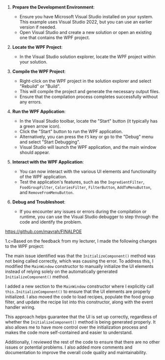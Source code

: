 
1. **Prepare the Development Environment**:
   - Ensure you have Microsoft Visual Studio installed on your system. This example uses Visual Studio 2022, but you can use an earlier version if needed.
   - Open Visual Studio and create a new solution or open an existing one that contains the WPF project.

2. **Locate the WPF Project**:
   - In the Visual Studio solution explorer, locate the WPF project within your solution.

3. **Compile the WPF Project**:
   - Right-click on the WPF project in the solution explorer and select "Rebuild" or "Build".
   - This will compile the project and generate the necessary output files.
   - Ensure that the compilation process completes successfully without any errors.

4. **Run the WPF Application**:
   - In the Visual Studio toolbar, locate the "Start" button (it typically has a green arrow icon).
   - Click the "Start" button to run the WPF application.
   - Alternatively, you can press the `F5` key or go to the "Debug" menu and select "Start Debugging".
   - Visual Studio will launch the WPF application, and the main window should appear.

5. **Interact with the WPF Application**:
   - You can now interact with the various UI elements and functionality of the WPF application.
   - Test the application's features, such as the `IngredientFilter`, `FoodGroupFilter`, `CaloriesFilter`, `FilterButton`, `AddToMenuButton`, and `RemoveFromMenuButton`.

6. **Debug and Troubleshoot**:
   - If you encounter any issues or errors during the compilation or runtime, you can use the Visual Studio debugger to step through the code and identify the problem.

https://github.com/mavrah/FINALPOE
  
  1.c=Based on the feedback from my lecturer, I made the following changes to the WPF project:

The main issue identified was that the `InitializeComponent()` method was not being called correctly, which was causing the error. To address this, I modified the `MainWindow` constructor to manually initialize the UI elements instead of relying solely on the automatically generated `InitializeComponent()` method.

I added a new section to the `MainWindow` constructor where I explicitly call `this.InitializeComponent()` to ensure that the UI elements are properly initialized. I also moved the code to load recipes, populate the food group filter, and update the recipe list into this constructor, along with the event handler wiring.

This approach helps guarantee that the UI is set up correctly, regardless of whether the `InitializeComponent()` method is being generated properly. It also allows me to have more control over the initialization process and makes the code more self-contained and easier to understand.

Additionally, I reviewed the rest of the code to ensure that there are no other issues or potential problems. I also added more comments and documentation to improve the overall code quality and maintainability.
